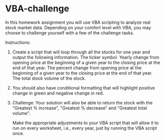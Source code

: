 # VBA-challenge 
In this homework assignment you will use VBA scripting to analyze real stock market data. Depending on your comfort level with VBA, you may choose to challenge yourself with a few of the challenge tasks.

Instructions: 

1. Create a script that will loop through all the stocks for one year and output the following information.
    The ticker symbol.
    Yearly change from opening price at the beginning of a given year to the closing price at the end of that year.
    The percent change from opening price at the beginning of a given year to the closing price at the end of that year.
    The total stock volume of the stock.

2. You should also have conditional formatting that will highlight positive change in green and negative change in red.

3. Challenge:
    Your solution will also be able to return the stock with the "Greatest % increase", "Greatest % decrease" and "Greatest       total volume". 

    Make the appropriate adjustments to your VBA script that will allow it to run on every worksheet, i.e., every year, just       by running the VBA script once.
